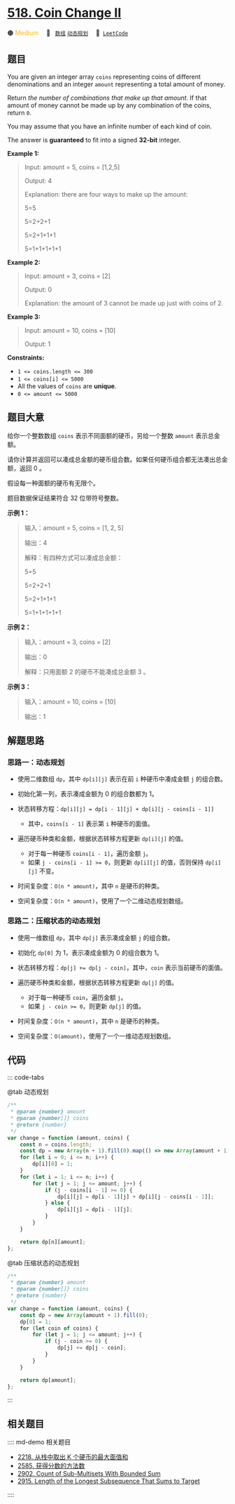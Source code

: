 # [518. Coin Change II](https://leetcode.com/problems/coin-change-ii/)

🟠 <font color=#ffb800>Medium</font>&emsp; 🔖&ensp; [`数组`](/leetcode/outline/tag/array.md) [`动态规划`](/leetcode/outline/tag/dynamic-programming.md)&emsp; 🔗&ensp;[`LeetCode`](https://leetcode.com/problems/coin-change-ii/)

## 题目

You are given an integer array `coins` representing coins of different
denominations and an integer `amount` representing a total amount of money.

Return _the number of combinations that make up that amount_. If that amount
of money cannot be made up by any combination of the coins, return `0`.

You may assume that you have an infinite number of each kind of coin.

The answer is **guaranteed** to fit into a signed **32-bit** integer.

**Example 1:**

> Input: amount = 5, coins = [1,2,5]
>
> Output: 4
>
> Explanation: there are four ways to make up the amount:
>
> 5=5
>
> 5=2+2+1
>
> 5=2+1+1+1
>
> 5=1+1+1+1+1

**Example 2:**

> Input: amount = 3, coins = [2]
>
> Output: 0
>
> Explanation: the amount of 3 cannot be made up just with coins of 2.

**Example 3:**

> Input: amount = 10, coins = [10]
>
> Output: 1

**Constraints:**

- `1 <= coins.length <= 300`
- `1 <= coins[i] <= 5000`
- All the values of `coins` are **unique**.
- `0 <= amount <= 5000`

## 题目大意

给你一个整数数组 `coins` 表示不同面额的硬币，另给一个整数 `amount` 表示总金额。

请你计算并返回可以凑成总金额的硬币组合数。如果任何硬币组合都无法凑出总金额，返回 0 。

假设每一种面额的硬币有无限个。

题目数据保证结果符合 32 位带符号整数。

**示例 1：**

> 输入：amount = 5, coins = [1, 2, 5]
>
> 输出：4
>
> 解释：有四种方式可以凑成总金额：
>
> 5=5
>
> 5=2+2+1
>
> 5=2+1+1+1
>
> 5=1+1+1+1+1

**示例 2：**

> 输入：amount = 3, coins = [2]
>
> 输出：0
>
> 解释：只用面额 2 的硬币不能凑成总金额 3 。

**示例 3：**

> 输入：amount = 10, coins = [10]
>
> 输出：1

## 解题思路

### 思路一：动态规划

- 使用二维数组 `dp`，其中 `dp[i][j]` 表示在前 `i` 种硬币中凑成金额 `j` 的组合数。
- 初始化第一列，表示凑成金额为 0 的组合数都为 1。
- 状态转移方程：`dp[i][j] = dp[i - 1][j] + dp[i][j - coins[i - 1]]`
  - 其中，`coins[i - 1]` 表示第 `i` 种硬币的面值。
- 遍历硬币种类和金额，根据状态转移方程更新 `dp[i][j]` 的值。

  - 对于每一种硬币 `coins[i - 1]`，遍历金额 `j`。
  - 如果 `j - coins[i - 1] >= 0`，则更新 `dp[i][j]` 的值，否则保持 `dp[i][j]` 不变。

- 时间复杂度：`O(n * amount)`，其中 `n` 是硬币的种类。
- 空间复杂度：`O(n * amount)`，使用了一个二维动态规划数组。

### 思路二：压缩状态的动态规划

- 使用一维数组 `dp`，其中 `dp[j]` 表示凑成金额 `j` 的组合数。
- 初始化 `dp[0]` 为 1，表示凑成金额为 0 的组合数为 1。
- 状态转移方程：`dp[j] += dp[j - coin]`，其中，`coin` 表示当前硬币的面值。
- 遍历硬币种类和金额，根据状态转移方程更新 `dp[j]` 的值。

  - 对于每一种硬币 `coin`，遍历金额 `j`。
  - 如果 `j - coin >= 0`，则更新 `dp[j]` 的值。

- 时间复杂度：`O(n * amount)`，其中 `n` 是硬币的种类。
- 空间复杂度：`O(amount)`，使用了一个一维动态规划数组。

## 代码

::: code-tabs

@tab 动态规划

```javascript
/**
 * @param {number} amount
 * @param {number[]} coins
 * @return {number}
 */
var change = function (amount, coins) {
	const n = coins.length;
	const dp = new Array(n + 1).fill(0).map(() => new Array(amount + 1).fill(0));
	for (let i = 0; i <= n; i++) {
		dp[i][0] = 1;
	}
	for (let i = 1; i <= n; i++) {
		for (let j = 1; j <= amount; j++) {
			if (j - coins[i - 1] >= 0) {
				dp[i][j] = dp[i - 1][j] + dp[i][j - coins[i - 1]];
			} else {
				dp[i][j] = dp[i - 1][j];
			}
		}
	}

	return dp[n][amount];
};
```

@tab 压缩状态的动态规划

```javascript
/**
 * @param {number} amount
 * @param {number[]} coins
 * @return {number}
 */
var change = function (amount, coins) {
	const dp = new Array(amount + 1).fill(0);
	dp[0] = 1;
	for (let coin of coins) {
		for (let j = 1; j <= amount; j++) {
			if (j - coin >= 0) {
				dp[j] += dp[j - coin];
			}
		}
	}

	return dp[amount];
};
```

:::

## 相关题目

:::: md-demo 相关题目

- [2218. 从栈中取出 K 个硬币的最大面值和](https://leetcode.com/problems/maximum-value-of-k-coins-from-piles)
- [2585. 获得分数的方法数](https://leetcode.com/problems/number-of-ways-to-earn-points)
- [2902. Count of Sub-Multisets With Bounded Sum](https://leetcode.com/problems/count-of-sub-multisets-with-bounded-sum)
- [2915. Length of the Longest Subsequence That Sums to Target](https://leetcode.com/problems/length-of-the-longest-subsequence-that-sums-to-target)

::::
